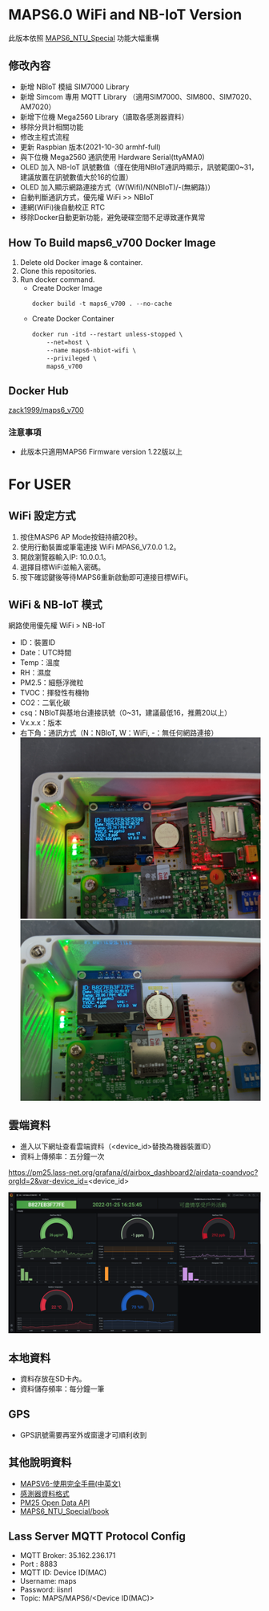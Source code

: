 # MAPS6.0 WiFi and NB-IoT Version
此版本依照 [MAPS6_NTU_Special](https://github.com/SCWhite/MAPS6_NTU_Special) 功能大幅重構

## 修改內容
- 新增 NBIoT 模組 SIM7000 Library
- 新增 Simcom 專用 MQTT Library （適用SIM7000、SIM800、SIM7020、AM7020）
- 新增下位機 Mega2560 Library（讀取各感測器資料）
- 移除分貝計相關功能
- 修改主程式流程
- 更新 Raspbian 版本(2021-10-30 armhf-full)
- 與下位機 Mega2560 通訊使用 Hardware Serial(ttyAMA0)
- OLED 加入 NB-IoT 訊號數值（僅在使用NBIoT通訊時顯示，訊號範圍0~31，建議放置在訊號數值大於16的位置）
- OLED 加入顯示網路連接方式（W(Wifi)/N(NBIoT)/-(無網路)）
- 自動判斷通訊方式，優先權 WiFi >> NBIoT
- 連網(WiFi)後自動校正 RTC
- 移除Docker自動更新功能，避免硬碟空間不足導致運作異常

## How To Build maps6_v700 Docker Image
1. Delete old Docker image & container.
2. Clone this repositories.
3. Run docker command.
    - Create Docker Image
        ``` Shell
        docker build -t maps6_v700 . --no-cache
        ```
    - Create Docker Container
        ``` Shell
        docker run -itd --restart unless-stopped \
            --net=host \
            --name maps6-nbiot-wifi \
            --privileged \
            maps6_v700
        ```

## Docker Hub
[zack1999/maps6_v700](https://hub.docker.com/repository/docker/zack1999/maps6_v700)

### 注意事項
- 此版本只適用MAPS6 Firmware version 1.22版以上

# For USER
## WiFi 設定方式
1. 按住MASP6 AP Mode按鈕持續20秒。
2. 使用行動裝置或筆電連接 WiFi MPAS6_V7.0.0 1.2。
3. 開啟瀏覽器輸入IP: 10.0.0.1。
4. 選擇目標WiFi並輸入密碼。
5. 按下確認鍵後等待MAPS6重新啟動即可連接目標WiFi。

## WiFi & NB-IoT 模式
網路使用優先權 WiFi > NB-IoT

- ID：裝置ID
- Date：UTC時間
- Temp：溫度
- RH：濕度
- PM2.5：細懸浮微粒
- TVOC：揮發性有機物
- CO2：二氧化碳
- csq：NBIoT與基地台連接訊號（0~31，建議最低16，推薦20以上）
- Vx.x.x：版本
- 右下角：通訊方式（N：NBIoT, W：WiFi, -：無任何網路連接）
![NBIOT icon](./images/nb.jpg)
![NBIOT icon](./images/wifi.jpg)

## 雲端資料
- 進入以下網址查看雲端資料（\<device_id\>替換為機器裝置ID）
- 資料上傳頻率：五分鐘一次

https://pm25.lass-net.org/grafana/d/airbox_dashboard2/airdata-coandvoc?orgId=2&var-device_id=<device_id>


![NBIOT icon](./images/lass_1.png)

## 本地資料
- 資料存放在SD卡內。
- 資料儲存頻率：每分鐘一筆

## GPS
- GPS訊號需要再室外或窗邊才可順利收到

## 其他說明資料
- [MAPSV6-使用完全手冊(中英文)](https://maps6-user-guide.gitbook.io/mapsv6-manual-book-zh/)
- [感測器資料格式](https://maps6-user-guide.gitbook.io/mapsv6-manual-book-zh/zi-liao-ge-shi)
- [PM25 Open Data API](https://app.swaggerhub.com/apis-docs/I2875/PM25_Open_Data/1.0.0)
- [MAPS6_NTU_Special/book](https://github.com/SCWhite/MAPS6_NTU_Special/tree/master/book)


## Lass Server MQTT Protocol Config
- MQTT Broker: 35.162.236.171
- Port : 8883
- MQTT ID: Device ID(MAC)
- Username: maps
- Password: iisnrl
- Topic: MAPS/MAPS6/<Device ID(MAC)>
